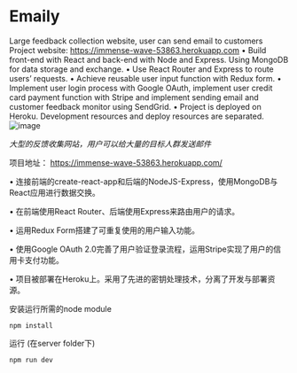 # Emaily

Large feedback collection website, user can send email to customers      
Project website: https://immense-wave-53863.herokuapp.com
•	Build front-end with React and back-end with Node and Express. Using MongoDB for data storage and exchange.
•	Use React Router and Express to route users’ requests.
•	Achieve reusable user input function with Redux form.
•	Implement user login process with Google OAuth, implement user credit card payment function with Stripe and implement sending email and customer feedback monitor using SendGrid.
•	Project is deployed on Heroku. Development resources and deploy resources are separated.
![image](https://user-images.githubusercontent.com/53012771/155833945-cf7525d8-73da-4b73-881b-6c6c47f6e58d.png)



*大型的反馈收集网站，用户可以给大量的目标人群发送邮件*  

项目地址： https://immense-wave-53863.herokuapp.com/

•    连接前端的create-react-app和后端的NodeJS-Express，使用MongoDB与React应用进行数据交换。

•    在前端使用React Router、后端使用Express来路由用户的请求。

•    运用Redux Form搭建了可重复使用的用户输入功能。

•    使用Google OAuth 2.0完善了用户验证登录流程，运用Stripe实现了用户的信用卡支付功能。

•    项目被部署在Heroku上。采用了先进的密钥处理技术，分离了开发与部署资源。



安装运行所需的node module

```
npm install
```

运行 (在server folder下)

```
npm run dev
```

